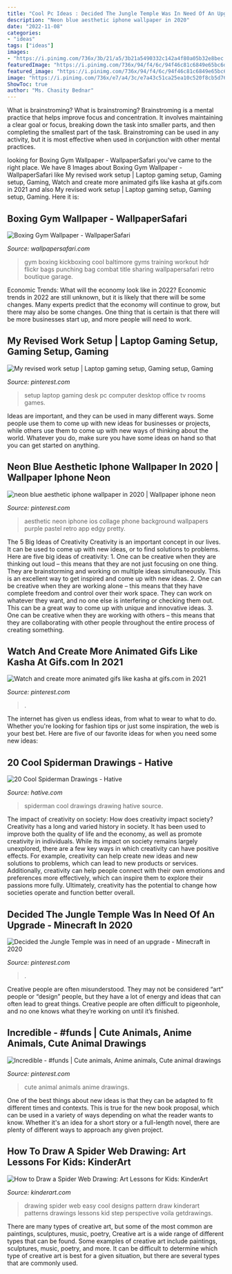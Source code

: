 ```yaml
---
title: "Cool Pc Ideas : Decided The Jungle Temple Was In Need Of An Upgrade"
description: "Neon blue aesthetic iphone wallpaper in 2020"
date: "2022-11-08"
categories:
- "ideas"
tags: ["ideas"]
images:
- "https://i.pinimg.com/736x/3b/21/a5/3b21a5490332c142a4f80a05b32e8bec.jpg"
featuredImage: "https://i.pinimg.com/736x/94/f4/6c/94f46c81c6849e65bc6d91c692aed87b.jpg"
featured_image: "https://i.pinimg.com/736x/94/f4/6c/94f46c81c6849e65bc6d91c692aed87b.jpg"
image: "https://i.pinimg.com/736x/e7/a4/3c/e7a43c51ca25ea10c520f8cb5d76198a.jpg"
ShowToc: true
author: "Ms. Chasity Bednar"
---
```



What is brainstroming?
What is brainstroming? Brainstroming is a mental practice that helps improve focus and concentration. It involves maintaining a clear goal or focus, breaking down the task into smaller parts, and then completing the smallest part of the task. Brainstroming can be used in any activity, but it is most effective when used in conjunction with other mental practices.

	

		
looking for Boxing Gym Wallpaper - WallpaperSafari you've came to the right place. We have 8 Images about Boxing Gym Wallpaper - WallpaperSafari like My revised work setup | Laptop gaming setup, Gaming setup, Gaming, Watch and create more animated gifs like kasha at gifs.com in 2021 and also My revised work setup | Laptop gaming setup, Gaming setup, Gaming. Here it is:
		
    
## Boxing Gym Wallpaper - WallpaperSafari

<img loading=lazy src="http://cdn.wallpapersafari.com/38/24/f547hM.jpg" onerror="this.onerror=null;this.src='https://tse2.mm.bing.net/th?id=OIP.MFpJ3LG_2CZ74_BYGKZFQwHaE9&amp;pid=15.1';" alt="Boxing Gym Wallpaper - WallpaperSafari">

_Source: wallpapersafari.com_

>gym boxing kickboxing cool baltimore gyms training workout hdr flickr bags punching bag combat title sharing wallpapersafari retro boutique garage. 

	

Economic Trends: What will the economy look like in 2022?
Economic trends in 2022 are still unknown, but it is likely that there will be some changes. Many experts predict that the economy will continue to grow, but there may also be some changes. One thing that is certain is that there will be more businesses start up, and more people will need to work.

    
## My Revised Work Setup | Laptop Gaming Setup, Gaming Setup, Gaming

<img loading=lazy src="https://i.pinimg.com/736x/e7/a4/3c/e7a43c51ca25ea10c520f8cb5d76198a.jpg" onerror="this.onerror=null;this.src='https://tse4.mm.bing.net/th?id=OIP.LU5h3n-wJb_WfTRklUUv-gHaFj&amp;pid=15.1';" alt="My revised work setup | Laptop gaming setup, Gaming setup, Gaming">

_Source: pinterest.com_

>setup laptop gaming desk pc computer desktop office tv rooms games. 

	

Ideas are important, and they can be used in many different ways. Some people use them to come up with new ideas for businesses or projects, while others use them to come up with new ways of thinking about the world. Whatever you do, make sure you have some ideas on hand so that you can get started on anything.

    
## Neon Blue Aesthetic Iphone Wallpaper In 2020 | Wallpaper Iphone Neon

<img loading=lazy src="https://i.pinimg.com/736x/3b/21/a5/3b21a5490332c142a4f80a05b32e8bec.jpg" onerror="this.onerror=null;this.src='https://tse4.mm.bing.net/th?id=OIP.lyqagcvS4rPhE75e1atW7QHaM9&amp;pid=15.1';" alt="neon blue aesthetic iphone wallpaper in 2020 | Wallpaper iphone neon">

_Source: pinterest.com_

>aesthetic neon iphone ios collage phone background wallpapers purple pastel retro app edgy pretty. 

	

The 5 Big Ideas of Creativity
Creativity is an important concept in our lives. It can be used to come up with new ideas, or to find solutions to problems. Here are five big ideas of creativity: 1. One can be creative when they are thinking out loud – this means that they are not just focusing on one thing. They are brainstorming and working on multiple ideas simultaneously. This is an excellent way to get inspired and come up with new ideas. 2. One can be creative when they are working alone – this means that they have complete freedom and control over their work space. They can work on whatever they want, and no one else is interfering or checking them out. This can be a great way to come up with unique and innovative ideas. 3. One can be creative when they are working with others – this means that they are collaborating with other people throughout the entire process of creating something.

    
## Watch And Create More Animated Gifs Like Kasha At Gifs.com In 2021

<img loading=lazy src="https://i.pinimg.com/736x/94/f4/6c/94f46c81c6849e65bc6d91c692aed87b.jpg" onerror="this.onerror=null;this.src='https://tse4.mm.bing.net/th?id=OIP.c3T8L7wJX9ormtYzwi4_RwHaEK&amp;pid=15.1';" alt="Watch and create more animated gifs like kasha at gifs.com in 2021">

_Source: pinterest.com_

>. 

	

The internet has given us endless ideas, from what to wear to what to do. Whether you're looking for fashion tips or just some inspiration, the web is your best bet. Here are five of our favorite ideas for when you need some new ideas: 

    
## 20 Cool Spiderman Drawings - Hative

<img loading=lazy src="https://hative.com/wp-content/uploads/2014/07/spiderman-drawings/16-spiderman-drawings.jpg" onerror="this.onerror=null;this.src='https://tse3.mm.bing.net/th?id=OIP.RGv0pxtNXX3n9O4tO6vl6QHaLH&amp;pid=15.1';" alt="20 Cool Spiderman Drawings - Hative">

_Source: hative.com_

>spiderman cool drawings drawing hative source. 

	

The impact of creativity on society: How does creativity impact society?
Creativity has a long and varied history in society. It has been used to improve both the quality of life and the economy, as well as promote creativity in individuals. While its impact on society remains largely unexplored, there are a few key ways in which creativity can have positive effects. For example, creativity can help create new ideas and new solutions to problems, which can lead to new products or services. Additionally, creativity can help people connect with their own emotions and preferences more effectively, which can inspire them to explore their passions more fully. Ultimately, creativity has the potential to change how societies operate and function better overall.

    
## Decided The Jungle Temple Was In Need Of An Upgrade - Minecraft In 2020

<img loading=lazy src="https://i.pinimg.com/736x/57/9f/73/579f73933cdcbbefc988ef8fb60a6414.jpg" onerror="this.onerror=null;this.src='https://tse1.mm.bing.net/th?id=OIP.YV8HHG9-bZOjS3o64lCgCgHaHa&amp;pid=15.1';" alt="Decided the Jungle Temple was in need of an upgrade - Minecraft in 2020">

_Source: pinterest.com_

>. 

	

Creative people are often misunderstood. They may not be considered “art” people or “design” people, but they have a lot of energy and ideas that can often lead to great things. Creative people are often difficult to pigeonhole, and no one knows what they’re working on until it’s finished.

    
## Incredible - #funds | Cute Animals, Anime Animals, Cute Animal Drawings

<img loading=lazy src="https://i.pinimg.com/736x/b2/56/b3/b256b31cf6d261b7410bf088ea84a834.jpg" onerror="this.onerror=null;this.src='https://tse4.mm.bing.net/th?id=OIP.7jqbC6oexzkBisjm9TmL3AHaJy&amp;pid=15.1';" alt="Incredible - #funds | Cute animals, Anime animals, Cute animal drawings">

_Source: pinterest.com_

>cute animal animals anime drawings. 

	

One of the best things about new ideas is that they can be adapted to fit different times and contexts. This is true for the new book proposal, which can be used in a variety of ways depending on what the reader wants to know. Whether it's an idea for a short story or a full-length novel, there are plenty of different ways to approach any given project.

    
## How To Draw A Spider Web Drawing: Art Lessons For Kids: KinderArt

<img loading=lazy src="https://kinderart.com/wp-content/uploads/spider_web.jpg" onerror="this.onerror=null;this.src='https://tse2.mm.bing.net/th?id=OIP.QOLGYov90vwJxEorJlNH6gHaGI&amp;pid=15.1';" alt="How to Draw a Spider Web Drawing: Art Lessons for Kids: KinderArt">

_Source: kinderart.com_

>drawing spider web easy cool designs pattern draw kinderart patterns drawings lessons kid step perspective voila getdrawings. 

	

There are many types of creative art, but some of the most common are paintings, sculptures, music, poetry,
Creative art is a wide range of different types that can be found. Some examples of creative art include paintings, sculptures, music, poetry, and more. It can be difficult to determine which type of creative art is best for a given situation, but there are several types that are commonly used.

